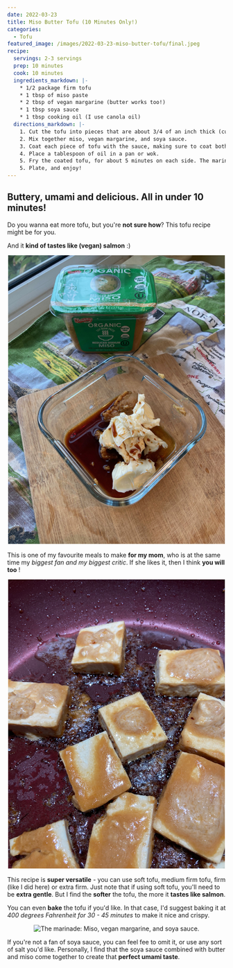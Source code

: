 ```yaml
---
date: 2022-03-23
title: Miso Butter Tofu (10 Minutes Only!)
categories:
  - Tofu
featured_image: /images/2022-03-23-miso-butter-tofu/final.jpeg
recipe:
  servings: 2-3 servings
  prep: 10 minutes
  cook: 10 minutes
  ingredients_markdown: |-
    * 1/2 package firm tofu
    * 1 tbsp of miso paste
    * 2 tbsp of vegan margarine (butter works too!)
    * 1 tbsp soya sauce
    * 1 tbsp cooking oil (I use canola oil)
  directions_markdown: |-
    1. Cut the tofu into pieces that are about 3/4 of an inch thick (cubes, squares, or whatever you like!).
    2. Mix together miso, vegan margarine, and soya sauce.
    3. Coat each piece of tofu with the sauce, making sure to coat both sides.
    4. Place a tablespoon of oil in a pan or wok.
    5. Fry the coated tofu, for about 5 minutes on each side. The marinade and tofu should lose some water, and look a bit crispy.
    5. Plate, and enjoy!
---
```


## Buttery, umami and delicious. All in under 10 minutes!

Do you wanna eat more tofu, but you're **not sure how**?  This tofu recipe might be for you.

And it **kind of tastes like (vegan) salmon** :)

<p align="center">
<img src="/images//2022-03-23-miso-butter-tofu/ing.jpeg" width="500"
alt="The marinade: Miso, vegan margarine, and soya sauce.">
</p>

This is one of my favourite meals to make **for my mom**, who is at the same time my *biggest fan and my biggest critic*. If she likes it, then I think **you will too** ! 

<p align="center">
<img src="/images//2022-03-23-miso-butter-tofu/prefry.jpeg" width="500"
alt="The marinade: Miso, vegan margarine, and soya sauce.">
</p>

This recipe is **super versatile** - you can use soft tofu, medium firm tofu, firm (like I did here) or extra firm. Just note that if using soft tofu, you'll need to be **extra gentle**. But I find the **softer** the tofu, the more it **tastes like salmon**.

You can even **bake** the tofu if you'd like. In that case, I'd suggest baking it at *400 degrees Fahrenheit for 30 - 45 minutes* to make it nice and crispy.

<p align="center">
<img src="/images//2022-03-23-miso-butter-tofu/fry.jpeg" width="500"
alt="The marinade: Miso, vegan margarine, and soya sauce.">
</p>

If you're not a fan of soya sauce, you can feel fee to omit it, or use any sort of salt you'd like. Personally, I find that the soya sauce combined with butter and miso come together to create that **perfect umami taste**.